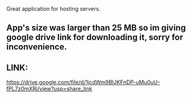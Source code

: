Great application for hosting servers.

## App's size was larger than 25 MB so im giving google drive link for downloading it, sorry for inconvenience.

## LINK:
https://drive.google.com/file/d/1jcdWm9BlJKFnDP-uMu0uU-fPL7z0mXRj/view?usp=share_link

